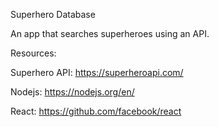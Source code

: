 Superhero Database

An app that searches superheroes using an API.

Resources:

Superhero API: https://superheroapi.com/

Nodejs: https://nodejs.org/en/

React: https://github.com/facebook/react
